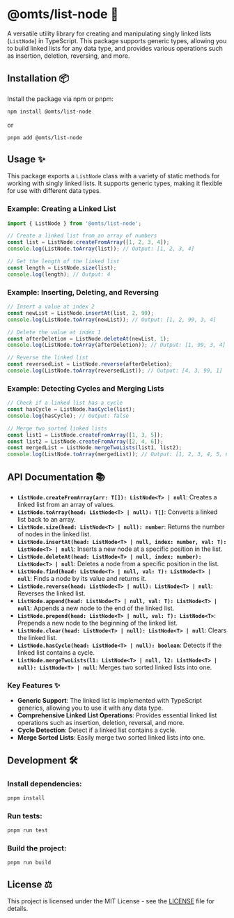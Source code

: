 # @omts/list-node 🚀

A versatile utility library for creating and manipulating singly linked lists (`ListNode`) in TypeScript. This package supports generic types, allowing you to build linked lists for any data type, and provides various operations such as insertion, deletion, reversing, and more.

## Installation 📦

Install the package via npm or pnpm:

```bash
npm install @omts/list-node
```

or

```bash
pnpm add @omts/list-node
```

## Usage ✨

This package exports a `ListNode` class with a variety of static methods for working with singly linked lists. It supports generic types, making it flexible for use with different data types.

### Example: Creating a Linked List

```typescript
import { ListNode } from '@omts/list-node';

// Create a linked list from an array of numbers
const list = ListNode.createFromArray([1, 2, 3, 4]);
console.log(ListNode.toArray(list)); // Output: [1, 2, 3, 4]

// Get the length of the linked list
const length = ListNode.size(list);
console.log(length); // Output: 4
```

### Example: Inserting, Deleting, and Reversing

```typescript
// Insert a value at index 2
const newList = ListNode.insertAt(list, 2, 99);
console.log(ListNode.toArray(newList)); // Output: [1, 2, 99, 3, 4]

// Delete the value at index 1
const afterDeletion = ListNode.deleteAt(newList, 1);
console.log(ListNode.toArray(afterDeletion)); // Output: [1, 99, 3, 4]

// Reverse the linked list
const reversedList = ListNode.reverse(afterDeletion);
console.log(ListNode.toArray(reversedList)); // Output: [4, 3, 99, 1]
```

### Example: Detecting Cycles and Merging Lists

```typescript
// Check if a linked list has a cycle
const hasCycle = ListNode.hasCycle(list);
console.log(hasCycle); // Output: false

// Merge two sorted linked lists
const list1 = ListNode.createFromArray([1, 3, 5]);
const list2 = ListNode.createFromArray([2, 4, 6]);
const mergedList = ListNode.mergeTwoLists(list1, list2);
console.log(ListNode.toArray(mergedList)); // Output: [1, 2, 3, 4, 5, 6]
```

## API Documentation 📚

- **`ListNode.createFromArray(arr: T[]): ListNode<T> | null`**: Creates a linked list from an array of values.
- **`ListNode.toArray(head: ListNode<T> | null): T[]`**: Converts a linked list back to an array.
- **`ListNode.size(head: ListNode<T> | null): number`**: Returns the number of nodes in the linked list.
- **`ListNode.insertAt(head: ListNode<T> | null, index: number, val: T): ListNode<T> | null`**: Inserts a new node at a specific position in the list.
- **`ListNode.deleteAt(head: ListNode<T> | null, index: number): ListNode<T> | null`**: Deletes a node from a specific position in the list.
- **`ListNode.find(head: ListNode<T> | null, val: T): ListNode<T> | null`**: Finds a node by its value and returns it.
- **`ListNode.reverse(head: ListNode<T> | null): ListNode<T> | null`**: Reverses the linked list.
- **`ListNode.append(head: ListNode<T> | null, val: T): ListNode<T> | null`**: Appends a new node to the end of the linked list.
- **`ListNode.prepend(head: ListNode<T> | null, val: T): ListNode<T>`**: Prepends a new node to the beginning of the linked list.
- **`ListNode.clear(head: ListNode<T> | null): ListNode<T> | null`**: Clears the linked list.
- **`ListNode.hasCycle(head: ListNode<T> | null): boolean`**: Detects if the linked list contains a cycle.
- **`ListNode.mergeTwoLists(l1: ListNode<T> | null, l2: ListNode<T> | null): ListNode<T> | null`**: Merges two sorted linked lists into one.

### Key Features ✨

- **Generic Support**: The linked list is implemented with TypeScript generics, allowing you to use it with any data type.
- **Comprehensive Linked List Operations**: Provides essential linked list operations such as insertion, deletion, reversal, and more.
- **Cycle Detection**: Detect if a linked list contains a cycle.
- **Merge Sorted Lists**: Easily merge two sorted linked lists into one.

## Development 🛠️

### Install dependencies:

```bash
pnpm install
```

### Run tests:

```bash
pnpm run test
```

### Build the project:

```bash
pnpm run build
```

## License ⚖️

This project is licensed under the MIT License - see the [LICENSE](./LICENSE) file for details.

 